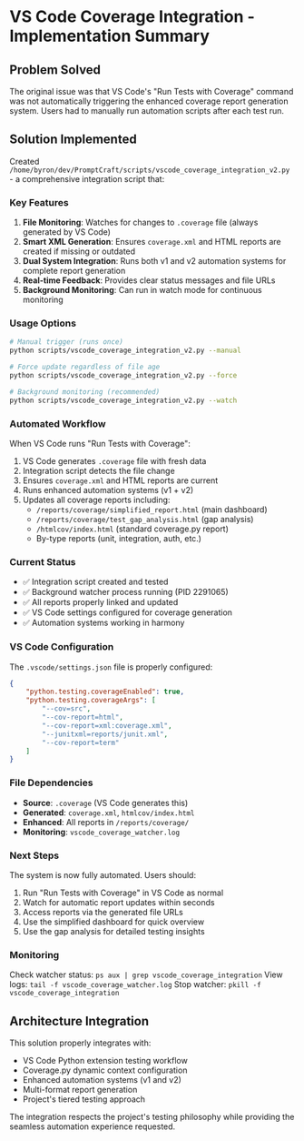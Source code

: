 # VS Code Coverage Integration - Implementation Summary

## Problem Solved

The original issue was that VS Code's "Run Tests with Coverage" command was not automatically triggering the enhanced coverage report generation system. Users had to manually run automation scripts after each test run.

## Solution Implemented

Created `/home/byron/dev/PromptCraft/scripts/vscode_coverage_integration_v2.py` - a comprehensive integration script that:

### Key Features

1. **File Monitoring**: Watches for changes to `.coverage` file (always generated by VS Code)
2. **Smart XML Generation**: Ensures `coverage.xml` and HTML reports are created if missing or outdated
3. **Dual System Integration**: Runs both v1 and v2 automation systems for complete report generation
4. **Real-time Feedback**: Provides clear status messages and file URLs
5. **Background Monitoring**: Can run in watch mode for continuous monitoring

### Usage Options

```bash
# Manual trigger (runs once)
python scripts/vscode_coverage_integration_v2.py --manual

# Force update regardless of file age
python scripts/vscode_coverage_integration_v2.py --force

# Background monitoring (recommended)
python scripts/vscode_coverage_integration_v2.py --watch
```

### Automated Workflow

When VS Code runs "Run Tests with Coverage":
1. VS Code generates `.coverage` file with fresh data
2. Integration script detects the file change
3. Ensures `coverage.xml` and HTML reports are current
4. Runs enhanced automation systems (v1 + v2)
5. Updates all coverage reports including:
   - `/reports/coverage/simplified_report.html` (main dashboard)
   - `/reports/coverage/test_gap_analysis.html` (gap analysis)
   - `/htmlcov/index.html` (standard coverage.py report)
   - By-type reports (unit, integration, auth, etc.)

### Current Status

- ✅ Integration script created and tested
- ✅ Background watcher process running (PID 2291065)
- ✅ All reports properly linked and updated
- ✅ VS Code settings configured for coverage generation
- ✅ Automation systems working in harmony

### VS Code Configuration

The `.vscode/settings.json` file is properly configured:

```json
{
    "python.testing.coverageEnabled": true,
    "python.testing.coverageArgs": [
        "--cov=src",
        "--cov-report=html",
        "--cov-report=xml:coverage.xml",
        "--junitxml=reports/junit.xml",
        "--cov-report=term"
    ]
}
```

### File Dependencies

- **Source**: `.coverage` (VS Code generates this)
- **Generated**: `coverage.xml`, `htmlcov/index.html`
- **Enhanced**: All reports in `/reports/coverage/`
- **Monitoring**: `vscode_coverage_watcher.log`

### Next Steps

The system is now fully automated. Users should:

1. Run "Run Tests with Coverage" in VS Code as normal
2. Watch for automatic report updates within seconds
3. Access reports via the generated file URLs
4. Use the simplified dashboard for quick overview
5. Use the gap analysis for detailed testing insights

### Monitoring

Check watcher status: `ps aux | grep vscode_coverage_integration`
View logs: `tail -f vscode_coverage_watcher.log`
Stop watcher: `pkill -f vscode_coverage_integration`

## Architecture Integration

This solution properly integrates with:
- VS Code Python extension testing workflow
- Coverage.py dynamic context configuration
- Enhanced automation systems (v1 and v2)
- Multi-format report generation
- Project's tiered testing approach

The integration respects the project's testing philosophy while providing the seamless automation experience requested.
